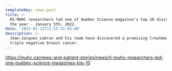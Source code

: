 ```yaml
---
templateKey: news-post
title: >-
  RI-MUHC researchers led one of Québec Science magazine’s top 10 discoveries of
  the year - January 5th, 2022. 
date: '2022-01-12T11:25:31-05:00'
description: >-
  Jean-Jacques Lebrun and his team have discovered a promising treatment for
  triple negative breast cancer.
---
```

<https://muhc.ca/news-and-patient-stories/news/ri-muhc-researchers-led-one-quebec-science-magazines-top-10>
